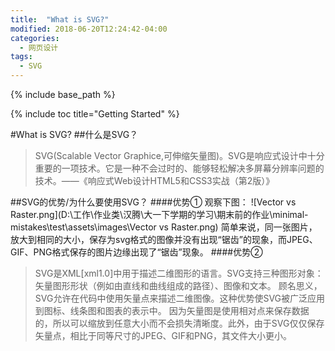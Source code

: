 ```yaml
---
title:  "What is SVG?"
modified: 2018-06-20T12:24:42-04:00
categories: 
  - 网页设计
tags:
  - SVG
---
```


 {% include base_path %}

 {% include toc title="Getting Started" %}

#What is SVG?
##什么是SVG？
> SVG(Scalable Vector Graphice,可伸缩矢量图)。SVG是响应式设计中十分重要的一项技术。它是一种不会过时的、能够轻松解决多屏幕分辨率问题的技术。——《响应式Web设计HTML5和CSS3实战（第2版）》

##SVG的优势/为什么要使用SVG？
####优势①
观察下图：
![Vector vs Raster.png](D:\工作\作业类\汉腾\大一下学期的学习\期末前的作业\minimal-mistakes\test\assets\images\Vector vs Raster.png)
简单来说，同一张图片，放大到相同的大小，保存为svg格式的图像并没有出现“锯齿”的现象，而JPEG、GIF、PNG格式保存的图片边缘出现了“锯齿”现象。
####优势②
> SVG是XML[xml1.0]中用于描述二维图形的语言。SVG支持三种图形对象：矢量图形形状（例如由直线和曲线组成的路径）、图像和文本。
  顾名思义，SVG允许在代码中使用矢量点来描述二维图像。这种优势使SVG被广泛应用到图标、线条图和图表的表示中。
 因为矢量图是使用相对点来保存数据的，所以可以缩放到任意大小而不会损失清晰度。此外，由于SVG仅仅保存矢量点，相比于同等尺寸的JPEG、GIF和PNG，其文件大小更小。
